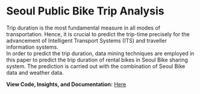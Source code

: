 # Seoul Public Bike Trip Analysis

Trip duration is the most fundamental measure in all modes of transportation. Hence, it is crucial to predict the trip-time precisely for the advancement of Intelligent Transport Systems (ITS) and traveller information systems.   
In order to predict the trip duration, data mining techniques are employed in this paper to predict the trip duration of rental bikes in Seoul Bike sharing system. The prediction is carried out with the combination of Seoul Bike data and weather data. 

**View Code, Insights, and Documentation:** [Here](https://github.com/patilkiran123/seoul-bike-insights-and-predictions/blob/main/seoul-bike-insights-and-predictions.ipynb)
